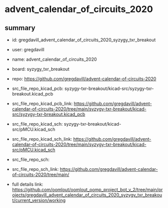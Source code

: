 # advent_calendar_of_circuits_2020
 
## summary 
* id: gregdavill_advent_calendar_of_circuits_2020_syzygy_txr_breakout
* user: gregdavill
* name: advent_calendar_of_circuits_2020
* board: syzygy_txr_breakout
* repo: https://github.com/gregdavill/advent-calendar-of-circuits-2020
* src_file_repo_kicad_pcb: syzygy-txr-breakout/kicad-src/syzygy-txr-breakout.kicad_pcb
* src_file_repo_kicad_pcb_link: https://github.com/gregdavill/advent-calendar-of-circuits-2020/tree/main/syzygy-txr-breakout/kicad-src/syzygy-txr-breakout.kicad_pcb
* src_file_repo_kicad_sch: syzygy-txr-breakout/kicad-src/pMCU.kicad_sch
* src_file_repo_kicad_sch_link: https://github.com/gregdavill/advent-calendar-of-circuits-2020/tree/main/syzygy-txr-breakout/kicad-src/pMCU.kicad_sch

* src_file_repo_sch: 
* src_file_repo_sch_link: https://github.com/gregdavill/advent-calendar-of-circuits-2020/tree/main/
* full details link: https://github.com/oomlout/oomlout_oomp_project_bot_v_2/tree/main/projects/gregdavill_advent_calendar_of_circuits_2020_syzygy_txr_breakout/current_version/working  







